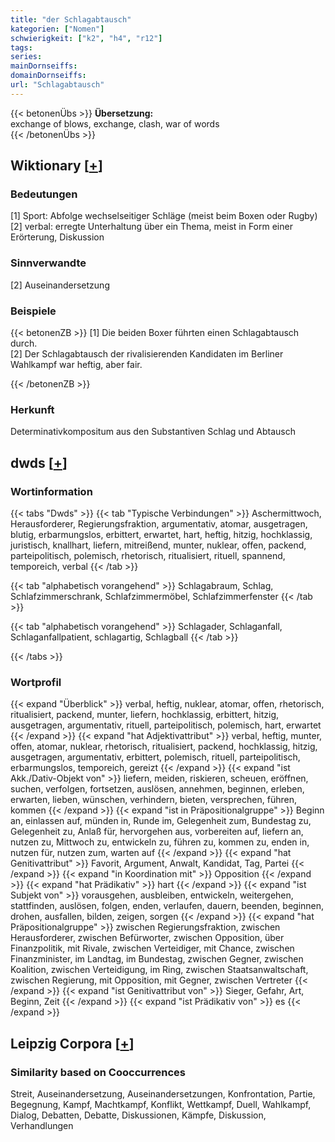 ```yaml
---
title: "der Schlagabtausch"
kategorien: ["Nomen"]
schwierigkeit: ["k2", "h4", "r12"]
tags:
series:
mainDornseiffs:
domainDornseiffs:
url: "Schlagabtausch"
---
```


{{< betonenÜbs >}}
**Übersetzung:**  
exchange of blows, exchange, clash, war of words  
{{< /betonenÜbs >}}

## Wiktionary [[+](https://de.wiktionary.org/wiki/Schlagabtausch)]

### Bedeutungen
[1] Sport: Abfolge wechselseitiger Schläge (meist beim Boxen oder Rugby)  
[2] verbal: erregte Unterhaltung über ein Thema, meist in Form einer Erörterung, Diskussion  

### Sinnverwandte
[2] Auseinandersetzung  

### Beispiele
{{< betonenZB >}}
[1] Die beiden Boxer führten einen Schlagabtausch durch.  
[2] Der Schlagabtausch der rivalisierenden Kandidaten im Berliner Wahlkampf war heftig, aber fair.  

{{< /betonenZB >}}
### Herkunft
Determinativkompositum aus den Substantiven Schlag und Abtausch  



## dwds [[+](https://www.dwds.de/wb/Schlagabtausch)]

### Wortinformation
{{< tabs "Dwds" >}}
{{< tab "Typische Verbindungen" >}}
Aschermittwoch, Herausforderer, Regierungsfraktion, argumentativ, atomar, ausgetragen, blutig, erbarmungslos, erbittert, erwartet, hart, heftig, hitzig, hochklassig, juristisch, knallhart, liefern, mitreißend, munter, nuklear, offen, packend, parteipolitisch, polemisch, rhetorisch, ritualisiert, rituell, spannend, temporeich, verbal
{{< /tab >}}

{{< tab "alphabetisch vorangehend" >}}
Schlagabraum, Schlag, Schlafzimmerschrank, Schlafzimmermöbel, Schlafzimmerfenster
{{< /tab >}}

{{< tab "alphabetisch vorangehend" >}}
Schlagader, Schlaganfall, Schlaganfallpatient, schlagartig, Schlagball
{{< /tab >}}

{{< /tabs >}}

### Wortprofil
{{< expand "Überblick" >}} verbal, heftig, nuklear, atomar, offen, rhetorisch, ritualisiert, packend, munter, liefern, hochklassig, erbittert, hitzig, ausgetragen, argumentativ, rituell, parteipolitisch, polemisch, hart, erwartet {{< /expand >}}
{{< expand "hat Adjektivattribut" >}} verbal, heftig, munter, offen, atomar, nuklear, rhetorisch, ritualisiert, packend, hochklassig, hitzig, ausgetragen, argumentativ, erbittert, polemisch, rituell, parteipolitisch, erbarmungslos, temporeich, gereizt {{< /expand >}}
{{< expand "ist Akk./Dativ-Objekt von" >}} liefern, meiden, riskieren, scheuen, eröffnen, suchen, verfolgen, fortsetzen, auslösen, annehmen, beginnen, erleben, erwarten, lieben, wünschen, verhindern, bieten, versprechen, führen, kommen {{< /expand >}}
{{< expand "ist in Präpositionalgruppe" >}} Beginn an, einlassen auf, münden in, Runde im, Gelegenheit zum, Bundestag zu, Gelegenheit zu, Anlaß für, hervorgehen aus, vorbereiten auf, liefern an, nutzen zu, Mittwoch zu, entwickeln zu, führen zu, kommen zu, enden in, nutzen für, nutzen zum, warten auf {{< /expand >}}
{{< expand "hat Genitivattribut" >}} Favorit, Argument, Anwalt, Kandidat, Tag, Partei {{< /expand >}}
{{< expand "in Koordination mit" >}} Opposition {{< /expand >}}
{{< expand "hat Prädikativ" >}} hart {{< /expand >}}
{{< expand "ist Subjekt von" >}} vorausgehen, ausbleiben, entwickeln, weitergehen, stattfinden, auslösen, folgen, enden, verlaufen, dauern, beenden, beginnen, drohen, ausfallen, bilden, zeigen, sorgen {{< /expand >}}
{{< expand "hat Präpositionalgruppe" >}} zwischen Regierungsfraktion, zwischen Herausforderer, zwischen Befürworter, zwischen Opposition, über Finanzpolitik, mit Rivale, zwischen Verteidiger, mit Chance, zwischen Finanzminister, im Landtag, im Bundestag, zwischen Gegner, zwischen Koalition, zwischen Verteidigung, im Ring, zwischen Staatsanwaltschaft, zwischen Regierung, mit Opposition, mit Gegner, zwischen Vertreter {{< /expand >}}
{{< expand "ist Genitivattribut von" >}} Sieger, Gefahr, Art, Beginn, Zeit {{< /expand >}}
{{< expand "ist Prädikativ von" >}} es {{< /expand >}}

## Leipzig Corpora [[+](https://corpora.uni-leipzig.de/en/res?word=Schlagabtausch&corpusId=deu_newscrawl-public_2018)]


### Similarity based on Cooccurrences
Streit, Auseinandersetzung, Auseinandersetzungen, Konfrontation, Partie, Begegnung, Kampf, Machtkampf, Konflikt, Wettkampf, Duell, Wahlkampf, Dialog, Debatten, Debatte, Diskussionen, Kämpfe, Diskussion, Verhandlungen

